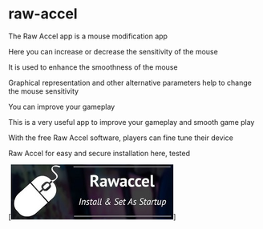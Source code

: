 # raw-accel

The Raw Accel app is a mouse modification app

Here you can increase or decrease the sensitivity of the mouse

It is used to enhance the smoothness of the mouse

Graphical representation and other alternative parameters help to change the mouse sensitivity

You can improve your gameplay

This is a very useful app to improve your gameplay and smooth game play

With the free Raw Accel software, players can fine tune their device

Raw Accel for easy and secure installation here, tested 

[<img src="https://github.com/charvezprince/raw-accel/blob/main/rawaccel.jpg"/>]
